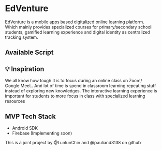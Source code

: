 # EdVenture
EdVenture is a mobile apps based digitalized online learning platform. Which mainly provides specialized courses for primary/secondary school students, gamified learning experience and digital identity as centralized tracking system.

## Available Script



## 💡 Inspiration
We all know how tough it is to focus during an online class on Zoom/ Google Meet.. And lot of time is spend in classroom learning repeating stuff instead of exploring new knowledges. The interactive learning experience is important for students to more focus in class with specialized learning resources

## MVP Tech Stack
- Android SDK
- Firebase (Implementing soon)


This is a joint project by @LunlunChin and @pauliand3138 on github
